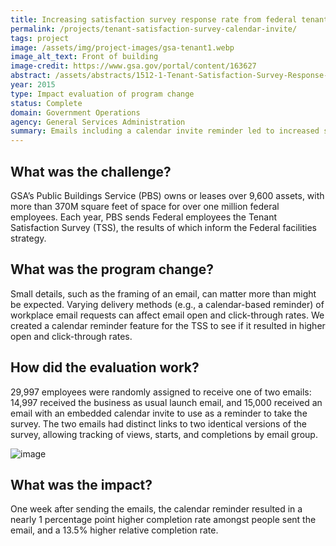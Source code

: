 ```yaml
---
title: Increasing satisfaction survey response rate from federal tenants - calendar invite
permalink: /projects/tenant-satisfaction-survey-calendar-invite/
tags: project
image: /assets/img/project-images/gsa-tenant1.webp
image_alt_text: Front of building
image-credit: https://www.gsa.gov/portal/content/163627
abstract: /assets/abstracts/1512-1-Tenant-Satisfaction-Survey-Response-Calendar-Invite.pdf
year: 2015
type: Impact evaluation of program change
status: Complete
domain: Government Operations
agency: General Services Administration
summary: Emails including a calendar invite reminder led to increased survey responses from federal employees
---
```


## What was the challenge?
GSA’s Public Buildings Service (PBS) owns or leases over 9,600 assets, with more than 370M square feet of space for over one million federal employees. Each year, PBS sends Federal employees the Tenant Satisfaction Survey (TSS), the results of which inform the Federal facilities strategy.

## What was the program change?
Small details, such as the framing of an email, can matter more than might be expected. Varying delivery methods (e.g., a calendar-based reminder) of workplace email requests can affect email open and click-through rates. We created a calendar reminder feature for the TSS to see if it resulted in higher open and click-through rates.

## How did the evaluation work?
29,997 employees were randomly assigned to receive one of two emails: 14,997 received the business as usual launch email, and 15,000 received an email with an embedded calendar invite to use as a reminder to take the survey. The two emails had distinct links to two identical versions of the survey, allowing tracking of views, starts, and completions by email group.

![image]({{site.baseurl}}/assets/img/project-images/1512-1-graph.webp)

## What was the impact?
One week after sending the emails, the calendar reminder resulted in a nearly 1 percentage point higher completion rate amongst people sent the email, and a 13.5% higher relative completion rate.
